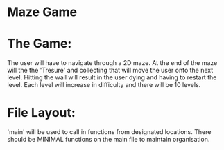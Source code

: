 # Maze Game


# The Game: 

The user will have to navigate through a 2D maze. At the end of the maze will the the 'Tresure' and collecting that will move the user onto the next level.
Hitting the wall will result in the user dying and having to restart the level. Each level will increase in difficulty and there will be 10 levels.


# File Layout: 
'main' will be used to call in functions from designated locations. There should be MINIMAL functions on the main file to maintain organisation. 